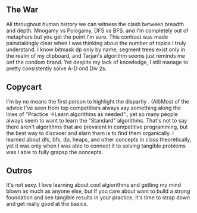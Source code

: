 ## The War
All throughout human history we can witness the clash between breadth and depth. Mnogamy vs Pologamy, DFS vs BFS. and I'm completely out of metaphors but you get the point I'm sure. This contrast was made painstakingly clear when I was thinking about the number of topics I truly understand. I know bitmask dp only by name, segment trees exist only in the realm of my clipboard, and Tarjan's algorithm seems just reminds me onf the condom brand. Yet despite my lack of knowledge, I still manage to pretty consistently solve A-D ond Div 2s.

## Copycart
I'm by no means the first person to highlight the dispartiy . (All)Most of the advice I've seen from top competitiors always aay something along the lines of "Practice ->Learn algorithms as needed"., yet so many people always seem to want to learn the "Standard" algorithms. That's not to say there aren't algorithms that are prevalent in competitive programming, but the best way to discvoer and elarn them is to find them organically. I learned about dfs, bfs, dp, heaps, and other concepts in class theoretically, yet it was only when I was able to connect it to solving tangible problems was I able to fully grapsp the ooncepts.

## Outros
It's not sexy. I love learning about cool algiorithms and getting my mind blown as much as anyone else, but if you care about want to build a strong foundation and see tangible results in your practice, it's time to strap down and get really good at the basics.
